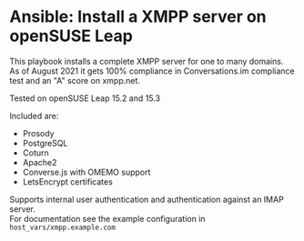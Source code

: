 # Ansible: Install a XMPP server on openSUSE Leap

This playbook installs a complete XMPP server for one to many domains.\
As of August 2021 it gets 100% compliance in Conversations.im compliance test and an "A" score on xmpp.net.

Tested on openSUSE Leap 15.2 and 15.3

Included are:
* Prosody
* PostgreSQL
* Coturn
* Apache2
* Converse.js with OMEMO support
* LetsEncrypt certificates

Supports internal user authentication and authentication against an IMAP server.\
For documentation see the example configuration in `host_vars/xmpp.example.com`
